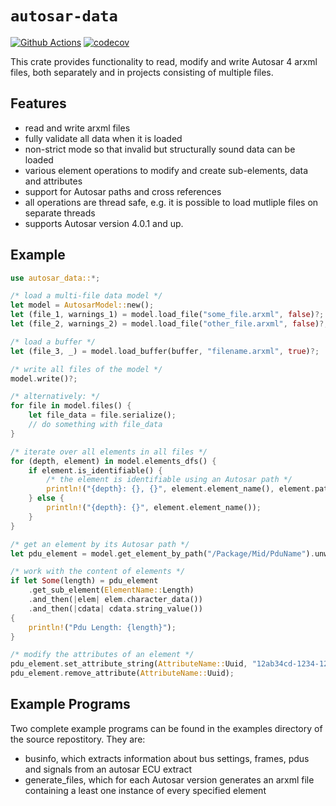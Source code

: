 # `autosar-data`

[![Github Actions](https://github.com/DanielT/autosar-data/workflows/Test/badge.svg)](https://github.com/DanielT/autosar-data/actions)
[![codecov](https://codecov.io/gh/DanielT/autosar-data/branch/main/graph/badge.svg?token=RGKUUJTWZ5)](https://codecov.io/gh/DanielT/autosar-data)

This crate provides functionality to read, modify and write Autosar 4 arxml files,
both separately and in projects consisting of multiple files.

## Features

- read and write arxml files
- fully validate all data when it is loaded
- non-strict mode so that invalid but structurally sound data can be loaded
- various element operations to modify and create sub-elements, data and attributes
- support for Autosar paths and cross references
- all operations are thread safe, e.g. it is possible to load mutliple files on separate threads
- supports Autosar version 4.0.1 and up.

## Example

```rust
use autosar_data::*;

/* load a multi-file data model */
let model = AutosarModel::new();
let (file_1, warnings_1) = model.load_file("some_file.arxml", false)?;
let (file_2, warnings_2) = model.load_file("other_file.arxml", false)?;

/* load a buffer */
let (file_3, _) = model.load_buffer(buffer, "filename.arxml", true)?;

/* write all files of the model */
model.write()?;

/* alternatively: */
for file in model.files() {
    let file_data = file.serialize();
    // do something with file_data
}

/* iterate over all elements in all files */
for (depth, element) in model.elements_dfs() {
    if element.is_identifiable() {
        /* the element is identifiable using an Autosar path */
        println!("{depth}: {}, {}", element.element_name(), element.path()?);
    } else {
        println!("{depth}: {}", element.element_name());
    }
}

/* get an element by its Autosar path */
let pdu_element = model.get_element_by_path("/Package/Mid/PduName").unwrap();

/* work with the content of elements */
if let Some(length) = pdu_element
    .get_sub_element(ElementName::Length)
    .and_then(|elem| elem.character_data())
    .and_then(|cdata| cdata.string_value())
{
    println!("Pdu Length: {length}");
}

/* modify the attributes of an element */
pdu_element.set_attribute_string(AttributeName::Uuid, "12ab34cd-1234-1234-1234-12ab34cd56ef");
pdu_element.remove_attribute(AttributeName::Uuid);
```

## Example Programs

Two complete example programs can be found in the examples directory of the source repostitory. They are:

- businfo, which extracts information about bus settings, frames, pdus and signals from an autosar ECU extract
- generate_files, which for each Autosar version generates an arxml file containing a least one instance of every specified element
